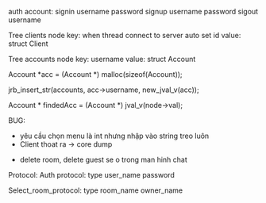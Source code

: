 auth account:
signin username password
signup username password
sigout username


Tree clients node
key: when thread connect to server auto set id
value: struct Client


Tree accounts node
key: username
value: struct Account

Account *acc = (Account *) malloc(sizeof(Account));

jrb_insert_str(accounts, acc->username, new_jval_v(acc));

Account * findedAcc = (Account *) jval_v(node->val);


BUG:
- yêu cầu chọn menu là int nhưng nhập vào string treo luôn 
- Client thoat ra -> core dump

<!-- GHi chus -->
- delete room, delete guest se o trong man hinh chat 


Protocol:
Auth protocol:
type user_name password

Select_room_protocol:
type room_name owner_name